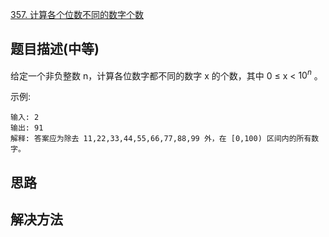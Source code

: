 


[357. 计算各个位数不同的数字个数](https://leetcode-cn.com/problems/count-numbers-with-unique-digits/)

## 题目描述(中等)

给定一个非负整数 n，计算各位数字都不同的数字 x 的个数，其中 0 ≤ x < $10^n$ 。

示例:
```
输入: 2
输出: 91 
解释: 答案应为除去 11,22,33,44,55,66,77,88,99 外，在 [0,100) 区间内的所有数字。
```

## 思路

## 解决方法

### 

```java

```
